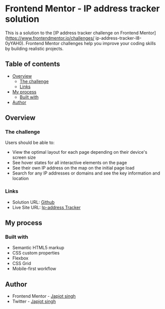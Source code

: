 # Frontend Mentor - IP address tracker solution

This is a solution to the [IP address tracker challenge on Frontend Mentor](https://www.frontendmentor.io/challenges/
ip-address-tracker-I8-0yYAH0). Frontend Mentor challenges help you improve your coding skills by building realistic projects. 

## Table of contents

- [Overview](#overview)
  - [The challenge](#the-challenge)
  - [Links](#links)
- [My process](#my-process)
  - [Built with](#built-with)
- [Author](#author)

## Overview

### The challenge

Users should be able to:

- View the optimal layout for each page depending on their device's screen size
- See hover states for all interactive elements on the page
- See their own IP address on the map on the initial page load
- Search for any IP addresses or domains and see the key information and location

### Links

- Solution URL: [Github](https://github.com/Japjotsingh02/Ip-address-tracker)
- Live Site URL: [Ip-address Tracker](https://ipadresstrackerweb.netlify.app/)

## My process

### Built with

- Semantic HTML5 markup
- CSS custom properties
- Flexbox
- CSS Grid
- Mobile-first workflow

## Author

- Frontend Mentor - [Japjot singh](https://www.frontendmentor.io/profile/Japjotsingh02)
- Twitter - [Japjot singh](https://twitter.com/Japjots62944019)
